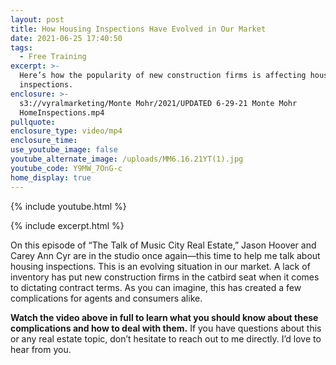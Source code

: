 ```yaml
---
layout: post
title: How Housing Inspections Have Evolved in Our Market
date: 2021-06-25 17:40:50
tags:
  - Free Training
excerpt: >-
  Here’s how the popularity of new construction firms is affecting housing
  inspections. 
enclosure: >-
  s3://vyralmarketing/Monte Mohr/2021/UPDATED 6-29-21 Monte Mohr
  HomeInspections.mp4
pullquote:
enclosure_type: video/mp4
enclosure_time:
use_youtube_image: false
youtube_alternate_image: /uploads/MM6.16.21YT(1).jpg
youtube_code: Y9MW_7OnG-c
home_display: true
---
```

{% include youtube.html %}

{% include excerpt.html %}

On this episode of “The Talk of Music City Real Estate,” Jason Hoover and Carey Ann Cyr are in the studio once again—this time to help me talk about housing inspections. This is an evolving situation in our market. A lack of inventory has put new construction firms in the catbird seat when it comes to dictating contract terms. As you can imagine, this has created a few complications for agents and consumers alike.&nbsp;

**Watch the video above in full to learn what you should know about these complications and how to deal with them.** If you have questions about this or any real estate topic, don’t hesitate to reach out to me directly. I’d love to hear from you.

&nbsp;
